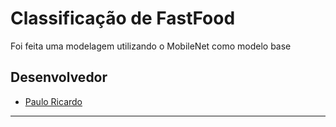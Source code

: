 # Classificação de FastFood

Foi feita uma modelagem utilizando o MobileNet como modelo base

## Desenvolvedor
 - [Paulo Ricardo](https://github.com/pauloricms12)

---